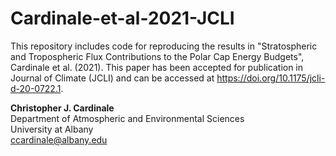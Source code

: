 # Cardinale-et-al-2021-JCLI
This repository includes code for reproducing the results in "Stratospheric and Tropospheric Flux Contributions to the Polar Cap Energy Budgets", Cardinale et al. (2021).
This paper has been accepted for publication in Journal of Climate (JCLI) and can be accessed at https://doi.org/10.1175/jcli-d-20-0722.1.

**Christopher J. Cardinale**\
Department of Atmospheric and Environmental Sciences\
University at Albany\
ccardinale@albany.edu
